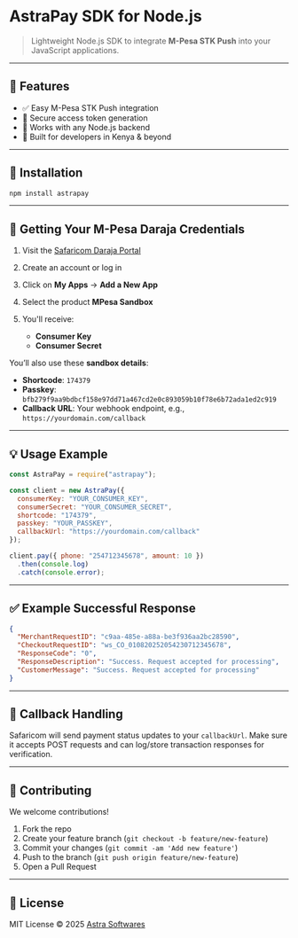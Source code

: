 # AstraPay SDK for Node.js

> Lightweight Node.js SDK to integrate **M-Pesa STK Push** into your JavaScript applications.

---

## 🚀 Features

* ✅ Easy M-Pesa STK Push integration
* 🔐 Secure access token generation
* 🧱 Works with any Node.js backend
* 💼 Built for developers in Kenya & beyond

---

## 📆 Installation

```bash
npm install astrapay
```

---

## 🔐 Getting Your M-Pesa Daraja Credentials

1. Visit the [Safaricom Daraja Portal](https://developer.safaricom.co.ke)
2. Create an account or log in
3. Click on **My Apps** → **Add a New App**
4. Select the product **MPesa Sandbox**
5. You'll receive:

   * **Consumer Key**
   * **Consumer Secret**

You’ll also use these **sandbox details**:

* **Shortcode**: `174379`
* **Passkey**:
  `bfb279f9aa9bdbcf158e97dd71a467cd2e0c893059b10f78e6b72ada1ed2c919`
* **Callback URL**: Your webhook endpoint, e.g., `https://yourdomain.com/callback`

---

## 💡 Usage Example

```js
const AstraPay = require("astrapay");

const client = new AstraPay({
  consumerKey: "YOUR_CONSUMER_KEY",
  consumerSecret: "YOUR_CONSUMER_SECRET",
  shortcode: "174379",
  passkey: "YOUR_PASSKEY",
  callbackUrl: "https://yourdomain.com/callback"
});

client.pay({ phone: "254712345678", amount: 10 })
  .then(console.log)
  .catch(console.error);
```

---

## ✅ Example Successful Response

```json
{
  "MerchantRequestID": "c9aa-485e-a88a-be3f936aa2bc28590",
  "CheckoutRequestID": "ws_CO_010820252054230712345678",
  "ResponseCode": "0",
  "ResponseDescription": "Success. Request accepted for processing",
  "CustomerMessage": "Success. Request accepted for processing"
}
```

---

## 📨 Callback Handling

Safaricom will send payment status updates to your `callbackUrl`. Make sure it accepts POST requests and can log/store transaction responses for verification.

---

## 🤝 Contributing

We welcome contributions!

1. Fork the repo
2. Create your feature branch (`git checkout -b feature/new-feature`)
3. Commit your changes (`git commit -am 'Add new feature'`)
4. Push to the branch (`git push origin feature/new-feature`)
5. Open a Pull Request

---

## 📄 License

MIT License © 2025 [Astra Softwares](https://astrasoft.tech)
